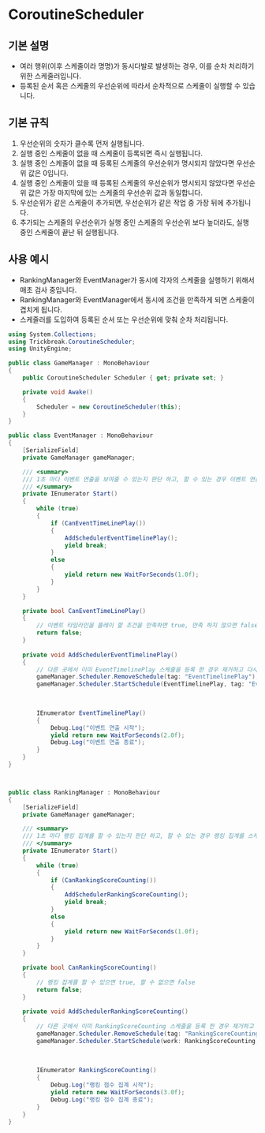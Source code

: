 # CoroutineScheduler

## 기본 설명
- 여러 행위(이후 스케줄이라 명명)가 동시다발로 발생하는 경우, 이를 순차 처리하기 위한 스케줄러입니다.
- 등록된 순서 혹은 스케줄의 우선순위에 따라서 순차적으로 스케줄이 실행할 수 있습니다.

## 기본 규칙
1. 우선순위의 숫자가 클수록 먼저 실행됩니다.
2. 실행 중인 스케줄이 없을 때 스케줄이 등록되면 즉시 실행됩니다.
3. 실행 중인 스케줄이 없을 때 등록된 스케줄의 우선순위가 명시되지 않았다면 우선순위 값은 0입니다.
4. 실행 중인 스케줄이 있을 때 등록된 스케줄의 우선순위가 명시되지 않았다면 우선순위 값은 가장 마지막에 있는 스케줄의 우선순위 값과 동일합니다.
5. 우선순위가 같은 스케줄이 추가되면, 우선순위가 같은 작업 중 가장 뒤에 추가됩니다.
6. 추가되는 스케줄의 우선순위가 실행 중인 스케줄의 우선순위 보다 높더라도, 실행 중인 스케줄이 끝난 뒤 실행됩니다.

## 사용 예시
- RankingManager와 EventManager가 동시에 각자의 스케줄을 실행하기 위해서 매초 검사 중입니다.
- RankingManager와 EventManager에서 동시에 조건을 만족하게 되면 스케줄이 겹치게 됩니다.
- 스케줄러를 도입하여 등록된 순서 또는 우선순위에 맞춰 순차 처리됩니다.
```csharp
using System.Collections;
using Trickbreak.CoroutineScheduler;
using UnityEngine;

public class GameManager : MonoBehaviour
{
    public CoroutineScheduler Scheduler { get; private set; }

    private void Awake()
    {
        Scheduler = new CoroutineScheduler(this);
    }
}

public class EventManager : MonoBehaviour
{
    [SerializeField]
    private GameManager gameManager;

    /// <summary>
    /// 1초 마다 이벤트 연출을 보여줄 수 있는지 판단 하고, 할 수 있는 경우 이벤트 연출을 스케줄에 등록 합니다.
    /// </summary>
    private IEnumerator Start()
    {
        while (true)
        {
            if (CanEventTimeLinePlay())
            {
                AddSchedulerEventTimelinePlay();
                yield break;
            }
            else
            {
                yield return new WaitForSeconds(1.0f);
            }
        }
    }

    private bool CanEventTimeLinePlay()
    {
        // 이벤트 타임라인을 플레이 할 조건을 만족하면 true, 만족 하지 않으면 false
        return false;
    }
    
    private void AddSchedulerEventTimelinePlay()
    {
        // 다른 곳에서 이미 EventTimelinePlay 스케줄을 등록 한 경우 제거하고 다시 등록 합니다.
        gameManager.Scheduler.RemoveSchedule(tag: "EventTimelinePlay");
        gameManager.Scheduler.StartSchedule(EventTimelinePlay, tag: "EventTimelinePlay");

        
        
        IEnumerator EventTimelinePlay()
        {
            Debug.Log("이벤트 연출 시작");
            yield return new WaitForSeconds(2.0f);
            Debug.Log("이벤트 연출 종료");
        }
    }
}



public class RankingManager : MonoBehaviour
{
    [SerializeField]
    private GameManager gameManager;

    /// <summary>
    /// 1초 마다 랭킹 집계를 할 수 있는지 판단 하고, 할 수 있는 경우 랭킹 집계를 스케줄에 등록 합니다.
    /// </summary>
    private IEnumerator Start()
    {
        while (true)
        {
            if (CanRankingScoreCounting())
            {
                AddSchedulerRankingScoreCounting();
                yield break;
            }
            else
            {
                yield return new WaitForSeconds(1.0f);
            }
        }
    }

    private bool CanRankingScoreCounting()
    {
        // 랭킹 집계를 할 수 있으면 true, 할 수 없으면 false
        return false;
    }
    
    private void AddSchedulerRankingScoreCounting()
    {
        // 다른 곳에서 이미 RankingScoreCounting 스케줄을 등록 한 경우 제거하고 다시 등록 합니다.
        gameManager.Scheduler.RemoveSchedule(tag: "RankingScoreCounting");
        gameManager.Scheduler.StartSchedule(work: RankingScoreCounting, tag: "RankingScoreCounting");
        
        
        
        IEnumerator RankingScoreCounting()
        {
            Debug.Log("랭킹 점수 집계 시작");
            yield return new WaitForSeconds(3.0f);
            Debug.Log("랭킹 점수 집계 종료");
        }
    }
}
```
